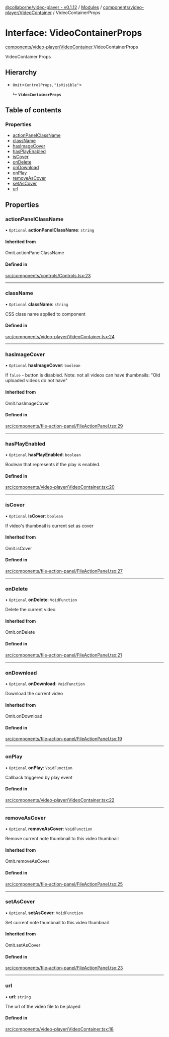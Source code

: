 [@collaborne/video-player - v0.1.12](/docs/../README.md) / [Modules](/docs/modules.md) / [components/video-player/VideoContainer](/docs/modules/components_video_player_VideoContainer.md) / VideoContainerProps

# Interface: VideoContainerProps

[components/video-player/VideoContainer](/docs/modules/components_video_player_VideoContainer.md).VideoContainerProps

VideoContainer Props

## Hierarchy

- `Omit`<`ControlProps`, ``"isVisible"``\>

  ↳ **`VideoContainerProps`**

## Table of contents

### Properties

- [actionPanelClassName](/docs/interfaces/components_video_player_VideoContainer.VideoContainerProps.md#actionpanelclassname)
- [className](/docs/interfaces/components_video_player_VideoContainer.VideoContainerProps.md#classname)
- [hasImageCover](/docs/interfaces/components_video_player_VideoContainer.VideoContainerProps.md#hasimagecover)
- [hasPlayEnabled](/docs/interfaces/components_video_player_VideoContainer.VideoContainerProps.md#hasplayenabled)
- [isCover](/docs/interfaces/components_video_player_VideoContainer.VideoContainerProps.md#iscover)
- [onDelete](/docs/interfaces/components_video_player_VideoContainer.VideoContainerProps.md#ondelete)
- [onDownload](/docs/interfaces/components_video_player_VideoContainer.VideoContainerProps.md#ondownload)
- [onPlay](/docs/interfaces/components_video_player_VideoContainer.VideoContainerProps.md#onplay)
- [removeAsCover](/docs/interfaces/components_video_player_VideoContainer.VideoContainerProps.md#removeascover)
- [setAsCover](/docs/interfaces/components_video_player_VideoContainer.VideoContainerProps.md#setascover)
- [url](/docs/interfaces/components_video_player_VideoContainer.VideoContainerProps.md#videourl)

## Properties

### actionPanelClassName

• `Optional` **actionPanelClassName**: `string`

#### Inherited from

Omit.actionPanelClassName

#### Defined in

[src/components/controls/Controls.tsx:23](https://github.com/Collaborne/video-player/blob/803dfdf/src/components/controls/Controls.tsx#L23)

___

### className

• `Optional` **className**: `string`

CSS class name applied to component

#### Defined in

[src/components/video-player/VideoContainer.tsx:24](https://github.com/Collaborne/video-player/blob/803dfdf/src/components/video-player/VideoContainer.tsx#L24)

___

### hasImageCover

• `Optional` **hasImageCover**: `boolean`

If `false` - button is disabled. Note: not all videos can have thumbnails: "Old uploaded videos do not have"

#### Inherited from

Omit.hasImageCover

#### Defined in

[src/components/file-action-panel/FileActionPanel.tsx:29](https://github.com/Collaborne/video-player/blob/803dfdf/src/components/file-action-panel/FileActionPanel.tsx#L29)

___

### hasPlayEnabled

• `Optional` **hasPlayEnabled**: `boolean`

Boolean that represents if the play is enabled.

#### Defined in

[src/components/video-player/VideoContainer.tsx:20](https://github.com/Collaborne/video-player/blob/803dfdf/src/components/video-player/VideoContainer.tsx#L20)

___

### isCover

• `Optional` **isCover**: `boolean`

If video's thumbnail is current set as cover

#### Inherited from

Omit.isCover

#### Defined in

[src/components/file-action-panel/FileActionPanel.tsx:27](https://github.com/Collaborne/video-player/blob/803dfdf/src/components/file-action-panel/FileActionPanel.tsx#L27)

___

### onDelete

• `Optional` **onDelete**: `VoidFunction`

Delete the current video

#### Inherited from

Omit.onDelete

#### Defined in

[src/components/file-action-panel/FileActionPanel.tsx:21](https://github.com/Collaborne/video-player/blob/803dfdf/src/components/file-action-panel/FileActionPanel.tsx#L21)

___

### onDownload

• `Optional` **onDownload**: `VoidFunction`

Download the current video

#### Inherited from

Omit.onDownload

#### Defined in

[src/components/file-action-panel/FileActionPanel.tsx:19](https://github.com/Collaborne/video-player/blob/803dfdf/src/components/file-action-panel/FileActionPanel.tsx#L19)

___

### onPlay

• `Optional` **onPlay**: `VoidFunction`

Callback triggered by play event

#### Defined in

[src/components/video-player/VideoContainer.tsx:22](https://github.com/Collaborne/video-player/blob/803dfdf/src/components/video-player/VideoContainer.tsx#L22)

___

### removeAsCover

• `Optional` **removeAsCover**: `VoidFunction`

Remove current note thumbnail to this video thumbnail

#### Inherited from

Omit.removeAsCover

#### Defined in

[src/components/file-action-panel/FileActionPanel.tsx:25](https://github.com/Collaborne/video-player/blob/803dfdf/src/components/file-action-panel/FileActionPanel.tsx#L25)

___

### setAsCover

• `Optional` **setAsCover**: `VoidFunction`

Set current note thumbnail to this video thumbnail

#### Inherited from

Omit.setAsCover

#### Defined in

[src/components/file-action-panel/FileActionPanel.tsx:23](https://github.com/Collaborne/video-player/blob/803dfdf/src/components/file-action-panel/FileActionPanel.tsx#L23)

___

### url

• **url**: `string`

The url of the video file to be played

#### Defined in

[src/components/video-player/VideoContainer.tsx:18](https://github.com/Collaborne/video-player/blob/803dfdf/src/components/video-player/VideoContainer.tsx#L18)
